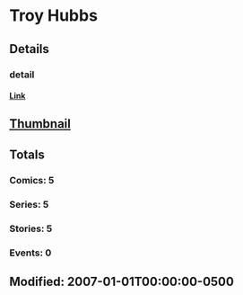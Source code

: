 # Troy  Hubbs 
## Details
### detail
#### [Link](http://marvel.com/comics/creators/9615/troy_hubbs?utm_campaign=apiRef&utm_source=225578a89fc76f3d20fbffda5d17a88d)
## [Thumbnail](http://i.annihil.us/u/prod/marvel/i/mg/b/40/image_not_available.jpg)
## Totals
### Comics: 5
### Series: 5
### Stories: 5
### Events: 0
## Modified: 2007-01-01T00:00:00-0500
